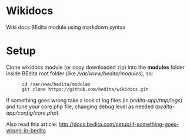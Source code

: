 Wikidocs
========

Wiki docs BEdita module using markdown syntax

Setup
=====

Clone wikidocs module (or copy downloaded zip) into the __modules__ folder inside BEdita root folder 
(like */var/www/bedita/modules*), so:

```
      cd /var/www/bedita/modules
      git clone https://github.com/bedita/wikidocs.git
```


If something goes wrong take a look at log files (in *bedita-app/tmp/logs*) and tune your core.php file, changing debug level as needed (*bedita-app/config/core.php*).

Also read this article: http://docs.bedita.com/setup/if-something-goes-wrong-in-bedita
